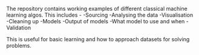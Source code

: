 The repository contains working examples of different classical machine learning algos.
This includes - 
-Sourcing
-Analysing the data
-Visualisation
-Cleaning up
-Models
-Output of models
-What model to use and when
-Validation
 
 
 This is useful for basic learning and how to approach datasets for solving problems.
 

